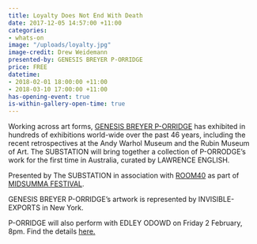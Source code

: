 ```yaml
---
title: Loyalty Does Not End With Death
date: 2017-12-05 14:57:00 +11:00
categories:
- whats-on
image: "/uploads/loyalty.jpg"
image-credit: Drew Weidemann
presented-by: GENESIS BREYER P-ORRIDGE
price: FREE
datetime:
- 2018-02-01 18:00:00 +11:00
- 2018-03-10 17:00:00 +11:00
has-opening-event: true
is-within-gallery-open-time: true
---
```


Working across art forms, [GENESIS BREYER P-ORRIDGE](https://www.facebook.com/Genesis-BREYER-P-ORRIDGE-171735929627691/) has exhibited in hundreds of exhibitions world-wide over the past 46 years, including the recent retrospectives at the Andy Warhol Museum and the Rubin Museum of Art. The SUBSTATION will bring together a collection of P-ORRODGE’s work for the first time in Australia, curated by LAWRENCE ENGLISH. 

Presented by The SUBSTATION in association with [ROOM40](http://room40.org/) as part of [MIDSUMMA FESTIVAL](https://midsumma.org.au/).

GENESIS BREYER P-ORRIDGE’s artwork is represented by INVISIBLE-EXPORTS in New York. 

P-ORRIDGE will also perform with EDLEY ODOWD on Friday 2 February, 8pm. Find the details [here.](http://thesubstation.org.au/whats-on/genesis-breyer-p-orridge/)
